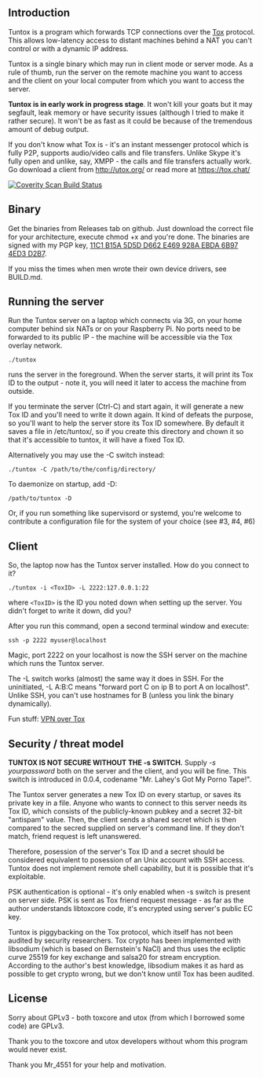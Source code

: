 ## Introduction

Tuntox is a program which forwards TCP connections over the [Tox](https://tox.chat/) protocol. This allows low-latency access to distant machines behind a NAT you can't control or with a dynamic IP address.

Tuntox is a single binary which may run in client mode or server mode. As a rule of thumb, run the server on the remote machine you want to access and the client on your local computer from which you want to access the server.

**Tuntox is in early work in progress stage**. It won't kill your goats but it may segfault, leak memory or have security issues (although I tried to make it rather secure). It won't be as fast as it could be because of the tremendous amount of debug output.

If you don't know what Tox is - it's an instant messenger protocol which is fully P2P, supports audio/video calls and file transfers. Unlike Skype it's fully open and unlike, say, XMPP - the calls and file transfers actually work. Go download a client from http://utox.org/ or read more at https://tox.chat/

[![Coverity Scan Build Status](https://scan.coverity.com/projects/5690/badge.svg)](https://scan.coverity.com/projects/5690)

## Binary

Get the binaries from Releases tab on github. Just download the correct file for your architecture, execute chmod +x and you're done. The binaries are signed with my PGP key, [11C1 B15A 5D5D D662 E469 928A EBDA 6B97 4ED3 D2B7](https://keybase.io/gdr).

If you miss the times when men wrote their own device drivers, see BUILD.md.

## Running the server

Run the Tuntox server on a laptop which connects via 3G, on your home computer behind six NATs or on your Raspberry Pi. No ports need to be forwarded to its public IP - the machine will be accessible via the Tox overlay network.

    ./tuntox

runs the server in the foreground. When the server starts, it will print its Tox ID to the output - note it, you will need it later to access the machine from outside.

If you terminate the server (Ctrl-C) and start again, it will generate a new Tox ID and you'll need to write it down again. It kind of defeats the purpose, so you'll want to help the server store its Tox ID somewhere. By default it saves a file in /etc/tuntox/, so if you create this directory and chown it so that it's accessible to tuntox, it will have a fixed Tox ID. 

Alternatively you may use the -C switch instead:

    ./tuntox -C /path/to/the/config/directory/

To daemonize on startup, add -D:

    /path/to/tuntox -D

Or, if you run something like supervisord or systemd, you're welcome to contribute a configuration file for the system of your choice (see #3, #4, #6)

## Client

So, the laptop now has the Tuntox server installed. How do you connect to it?

	./tuntox -i <ToxID> -L 2222:127.0.0.1:22

where `<ToxID>` is the ID you noted down when setting up the server. You didn't forget to write it down, did you?

After you run this command, open a second terminal window and execute:

	ssh -p 2222 myuser@localhost

Magic, port 2222 on your localhost is now the SSH server on the machine which runs the Tuntox server.

The -L switch works (almost) the same way it does in SSH. For the uninitiated, -L A:B:C means "forward port C on ip B to port A on localhost". Unlike SSH, you can't use hostnames for B (unless you link the binary dynamically).

Fun stuff: [VPN over Tox](VPN.md)

## Security / threat model

**TUNTOX IS NOT SECURE WITHOUT THE -s SWITCH.** Supply *-s yourpassword* both on the server and the client, and you will be fine. This switch is introduced in 0.0.4, codename "Mr. Lahey's Got My Porno Tape!".

The Tuntox server generates a new Tox ID on every startup, or saves its private key in a file. Anyone who wants to connect to this server needs its Tox ID, which consists of the publicly-known pubkey and a secret 32-bit "antispam" value. Then, the client sends a shared secret which is then compared to the secred supplied on server's command line. If they don't match, friend request is left unanswered.

Therefore, posession of the server's Tox ID and a secret should be considered equivalent to posession of an Unix account with SSH access. Tuntox does not implement remote shell capability, but it is possible that it's exploitable.

PSK authentication is optional - it's only enabled when -s switch is present on server side. PSK is sent as Tox friend request message - as far as the author understands libtoxcore code, it's encrypted using server's public EC key.

Tuntox is piggybacking on the Tox protocol, which itself has not been audited by security researchers. Tox crypto has been implemented with libsodium (which is based on Bernstein's NaCl) and thus uses the ecliptic curve 25519 for key exchange and salsa20 for stream encryption. According to the author's best knowledge, libsodium makes it as hard as possible to get crypto wrong, but we don't know until Tox has been audited.

## License

Sorry about GPLv3 - both toxcore and utox (from which I borrowed some code) are GPLv3.

Thank you to the toxcore and utox developers without whom this program would never exist.

Thank you Mr_4551 for your help and motivation.
